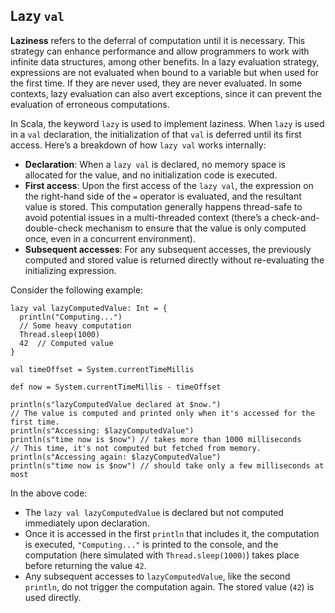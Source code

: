 ## Lazy `val`

**Laziness** refers to the deferral of computation until it is necessary.
This strategy can enhance performance and allow programmers to work with infinite data structures, among other benefits.
In a lazy evaluation strategy, expressions are not evaluated when bound to a variable but when used for the first time.
If they are never used, they are never evaluated.
In some contexts, lazy evaluation can also avert exceptions, since it can prevent the evaluation of erroneous computations.

In Scala, the keyword `lazy` is used to implement laziness.
When `lazy` is used in a `val` declaration, the initialization of that `val` is deferred until its first access.
Here’s a breakdown of how `lazy val` works internally:

* **Declaration**: When a `lazy val` is declared, no memory space is allocated for the value, and no initialization code is executed.
* **First access**: Upon the first access of the `lazy val`, the expression on the right-hand side of the `=` operator is evaluated,
  and the resultant value is stored.
  This computation generally happens thread-safe to avoid potential issues in a multi-threaded context
  (there’s a check-and-double-check mechanism to ensure that the value is only computed once, even in a concurrent environment).
* **Subsequent accesses**: For any subsequent accesses, the previously computed and stored value is returned directly
  without re-evaluating the initializing expression.

Consider the following example:

```
lazy val lazyComputedValue: Int = {
  println("Computing...")
  // Some heavy computation
  Thread.sleep(1000)
  42  // Computed value
}

val timeOffset = System.currentTimeMillis

def now = System.currentTimeMillis - timeOffset

println(s"lazyComputedValue declared at $now.")
// The value is computed and printed only when it's accessed for the first time.
println(s"Accessing: $lazyComputedValue")
println(s"time now is $now") // takes more than 1000 milliseconds
// This time, it's not computed but fetched from memory.
println(s"Accessing again: $lazyComputedValue")
println(s"time now is $now") // should take only a few milliseconds at most
```

In the above code:
* The `lazy val lazyComputedValue` is declared but not computed immediately upon declaration.
* Once it is accessed in the first `println` that includes it, the computation is executed, `"Computing..."` is printed to the console,
  and the computation (here simulated with `Thread.sleep(1000)`) takes place before returning the value `42`.
* Any subsequent accesses to `lazyComputedValue`, like the second `println`, do not trigger the computation again.
  The stored value (`42`) is used directly.
